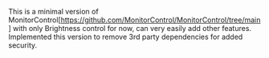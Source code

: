 This is a minimal version of MonitorControl[https://github.com/MonitorControl/MonitorControl/tree/main] with only Brightness control for now, can very easily add other features. Implemented this version to remove 3rd party dependencies for added security.
